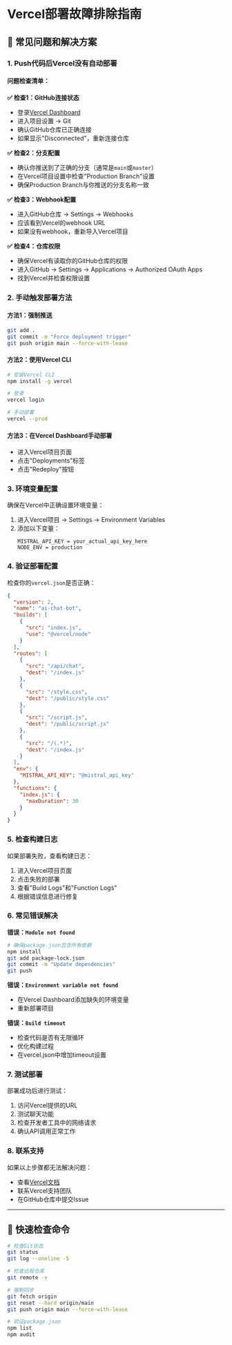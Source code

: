 # Vercel部署故障排除指南

## 🚨 常见问题和解决方案

### 1. Push代码后Vercel没有自动部署

#### 问题检查清单：

**✅ 检查1：GitHub连接状态**
- 登录[Vercel Dashboard](https://vercel.com/dashboard)
- 进入项目设置 → Git
- 确认GitHub仓库已正确连接
- 如果显示"Disconnected"，重新连接仓库

**✅ 检查2：分支配置**
- 确认你推送到了正确的分支（通常是`main`或`master`）
- 在Vercel项目设置中检查"Production Branch"设置
- 确保Production Branch与你推送的分支名称一致

**✅ 检查3：Webhook配置**
- 进入GitHub仓库 → Settings → Webhooks
- 应该看到Vercel的webhook URL
- 如果没有webhook，重新导入Vercel项目

**✅ 检查4：仓库权限**
- 确保Vercel有读取你的GitHub仓库的权限
- 进入GitHub → Settings → Applications → Authorized OAuth Apps
- 找到Vercel并检查权限设置

### 2. 手动触发部署方法

#### 方法1：强制推送
```bash
git add .
git commit -m "Force deployment trigger"
git push origin main --force-with-lease
```

#### 方法2：使用Vercel CLI
```bash
# 安装Vercel CLI
npm install -g vercel

# 登录
vercel login

# 手动部署
vercel --prod
```

#### 方法3：在Vercel Dashboard手动部署
- 进入Vercel项目页面
- 点击"Deployments"标签
- 点击"Redeploy"按钮

### 3. 环境变量配置

确保在Vercel中正确设置环境变量：

1. 进入Vercel项目 → Settings → Environment Variables
2. 添加以下变量：
   ```
   MISTRAL_API_KEY = your_actual_api_key_here
   NODE_ENV = production
   ```

### 4. 验证部署配置

检查你的`vercel.json`是否正确：

```json
{
  "version": 2,
  "name": "ai-chat-bot",
  "builds": [
    {
      "src": "index.js",
      "use": "@vercel/node"
    }
  ],
  "routes": [
    {
      "src": "/api/chat",
      "dest": "/index.js"
    },
    {
      "src": "/style.css",
      "dest": "/public/style.css"
    },
    {
      "src": "/script.js", 
      "dest": "/public/script.js"
    },
    {
      "src": "/(.*)",
      "dest": "/index.js"
    }
  ],
  "env": {
    "MISTRAL_API_KEY": "@mistral_api_key"
  },
  "functions": {
    "index.js": {
      "maxDuration": 30
    }
  }
}
```

### 5. 检查构建日志

如果部署失败，查看构建日志：
1. 进入Vercel项目页面
2. 点击失败的部署
3. 查看"Build Logs"和"Function Logs"
4. 根据错误信息进行修复

### 6. 常见错误解决

**错误：`Module not found`**
```bash
# 确保package.json包含所有依赖
npm install
git add package-lock.json
git commit -m "Update dependencies"
git push
```

**错误：`Environment variable not found`**
- 在Vercel Dashboard添加缺失的环境变量
- 重新部署项目

**错误：`Build timeout`**
- 检查代码是否有无限循环
- 优化构建过程
- 在vercel.json中增加timeout设置

### 7. 测试部署

部署成功后进行测试：
1. 访问Vercel提供的URL
2. 测试聊天功能
3. 检查开发者工具中的网络请求
4. 确认API调用正常工作

### 8. 联系支持

如果以上步骤都无法解决问题：
- 查看[Vercel文档](https://vercel.com/docs)
- 联系Vercel支持团队
- 在GitHub仓库中提交Issue

---

## 📝 快速检查命令

```bash
# 检查Git状态
git status
git log --oneline -5

# 检查远程仓库
git remote -v

# 强制同步
git fetch origin
git reset --hard origin/main
git push origin main --force-with-lease

# 验证package.json
npm list
npm audit
```
